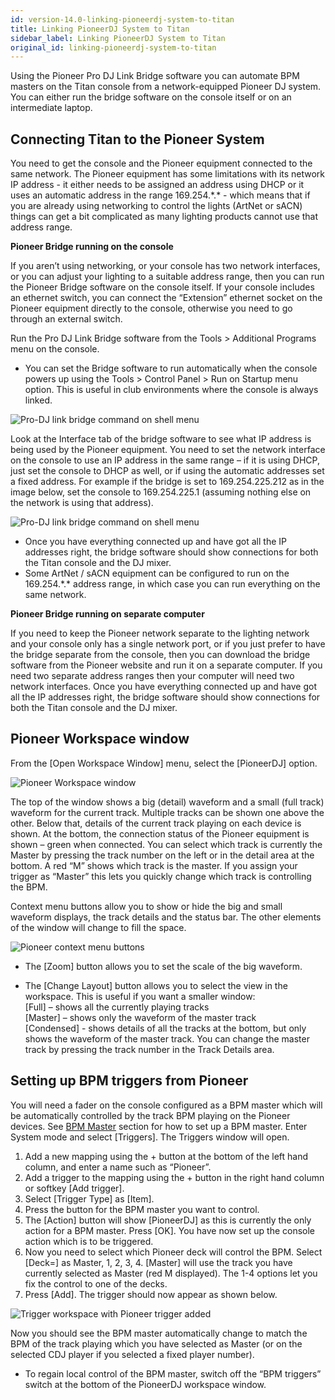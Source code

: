 ```yaml
---
id: version-14.0-linking-pioneerdj-system-to-titan
title: Linking PioneerDJ System to Titan
sidebar_label: Linking PioneerDJ System to Titan
original_id: linking-pioneerdj-system-to-titan
---
```


Using the Pioneer Pro DJ Link Bridge software you can automate BPM masters on the Titan console from a network-equipped Pioneer DJ system. You can either run the bridge software on the console itself or on an intermediate laptop.

[](https://youtu.be/vwr1DBJjBbw "PioneerDJ Integration")

Connecting Titan to the Pioneer System
--------------------------------------

You need to get the console and the Pioneer equipment connected to the same network. The Pioneer equipment has some limitations with its network IP address - it either needs to be assigned an address using DHCP or it uses an automatic address in the range 169.254.\*.\* - which means that if you are already using networking to control the lights (ArtNet or sACN) things can get a bit complicated as many lighting products cannot use that address range.

**Pioneer Bridge running on the console**

If you aren’t using networking, or your console has two network interfaces, or you can adjust your lighting to a suitable address range, then you can run the Pioneer Bridge software on the console itself. If your console includes an ethernet switch, you can connect the “Extension” ethernet socket on the Pioneer equipment directly to the console, otherwise you need to go through an external switch.

Run the Pro DJ Link Bridge software from the Tools \> Additional Programs menu on the console.

- You can set the Bridge software to run automatically when the console powers up using the Tools \> Control Panel \> Run on Startup menu option. This is useful in club environments where the console is always linked.

![Pro-DJ link bridge command on shell menu](/docs/images/Pro-DJ-link-bridge-command-on-shell-menu-2.png)

Look at the Interface tab of the bridge software to see what IP address is being used by the Pioneer equipment. You need to set the network interface on the console to use an IP address in the same range – if it is using DHCP, just set the console to DHCP as well, or if using the automatic addresses set a fixed address. For example if the bridge is set to 169.254.225.212 as in the image below, set the console to 169.254.225.1 (assuming nothing else on the network is using that address).

![Pro-DJ link bridge command on shell menu](/docs/images/Pro-DJ-link-bridge-command-on-shell-menu.png)

- Once you have everything connected up and have got all the IP addresses right, the bridge software should show connections for both the Titan console and the DJ mixer.
- Some ArtNet / sACN equipment can be configured to run on the 169.254.\*.\* address range, in which case you can run everything on the same network.

**Pioneer Bridge running on separate computer**

If you need to keep the Pioneer network separate to the lighting network and your console only has a single network port, or if you just prefer to have the bridge separate from the console, then you can download the bridge software from the Pioneer website and run it on a separate computer.
If you need two separate address ranges then your computer will need two network interfaces.
Once you have everything connected up and have got all the IP addresses right, the bridge software should show connections for both the Titan console and the DJ mixer.

Pioneer Workspace window
------------------------

From the \[Open Workspace Window\] menu, select the \[PioneerDJ\] option.

![Pioneer Workspace window](/docs/images/Pioneer-Workspace-window.png)

The top of the window shows a big (detail) waveform and a small (full track) waveform for the current track. Multiple tracks can be shown one above the other.
Below that, details of the current track playing on each device is shown.
At the bottom, the connection status of the Pioneer equipment is shown – green when connected.
You can select which track is currently the Master by pressing the track number on the left or in the detail area at the bottom. A red “M” shows which track is the master. If you assign your trigger as “Master” this lets you quickly change which track is controlling the BPM.

Context menu buttons allow you to show or hide the big and small waveform displays, the track details and the status bar. The other elements of the window will change to fill the space.

![Pioneer context menu buttons](/docs/images/Pioneer-context-menu-buttons.png)

- The \[Zoom\] button allows you to set the scale of the big waveform.  

- The \[Change Layout\] button allows you to select the view in the workspace. This is useful if you want a smaller window:  
\[Full\] – shows all the currently playing tracks  
\[Master\] – shows only the waveform of the master track  
\[Condensed\] -  shows details of all the tracks at the bottom, but only shows the waveform of the master track. You can change the master track by pressing the track number in the Track Details area.  

Setting up BPM triggers from Pioneer
------------------------------------

You will need a fader on the console configured as a BPM master which will be automatically controlled by the track BPM playing on the Pioneer devices. See [BPM Master](../running-the-show/playback-controls.md#bpm-master-options) section for how to set up a BPM master.
Enter System mode and select \[Triggers\]. The Triggers window will open.
1. Add a new mapping using the + button at the bottom of the left hand column, and enter a name such as “Pioneer”.
2. Add a trigger to the mapping using the + button in the right hand column or softkey \[Add trigger\].
3. Select \[Trigger Type\] as \[Item\].
4. Press the button for the BPM master you want to control.
5. The \[Action\] button will show \[PioneerDJ\] as this is currently the only action for a BPM master. Press \[OK\]. You have now set up the console action which is to be triggered.
6. Now you need to select which Pioneer deck will control the BPM. Select \[Deck=\] as Master, 1, 2, 3, 4. \[Master\] will use the track you have currently selected as Master (red M displayed). The 1-4 options let you fix the control to one of the decks.
7. Press \[Add\]. The trigger should now appear as shown below.

![Trigger workspace with Pioneer trigger added](/docs/images/Trigger-workspace-with-Pioneer-trigger-added.png)

Now you should see the BPM master automatically change to match the BPM of the track playing which you have selected as Master (or on the selected CDJ player if you selected a fixed player number).

- To regain local control of the BPM master, switch off the “BPM triggers” switch at the bottom of the PioneerDJ workspace window.
